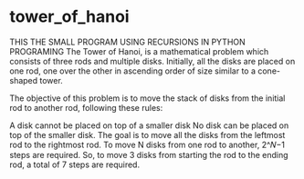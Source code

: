 # tower_of_hanoi
THIS THE SMALL PROGRAM USING RECURSIONS IN PYTHON PROGRAMING
The Tower of Hanoi, is a mathematical problem which consists of three rods and multiple disks. Initially, all the disks are placed on one rod, one over the other in ascending order of size similar to a cone-shaped tower.

The objective of this problem is to move the stack of disks from the initial rod to another rod, following these rules:

A disk cannot be placed on top of a smaller disk
No disk can be placed on top of the smaller disk.
The goal is to move all the disks from the leftmost rod to the rightmost rod. To move N disks from one rod to another, 2^𝑁−1 steps are required. So, to move 3 disks from starting the rod to the ending rod, a total of 7 steps are required.

